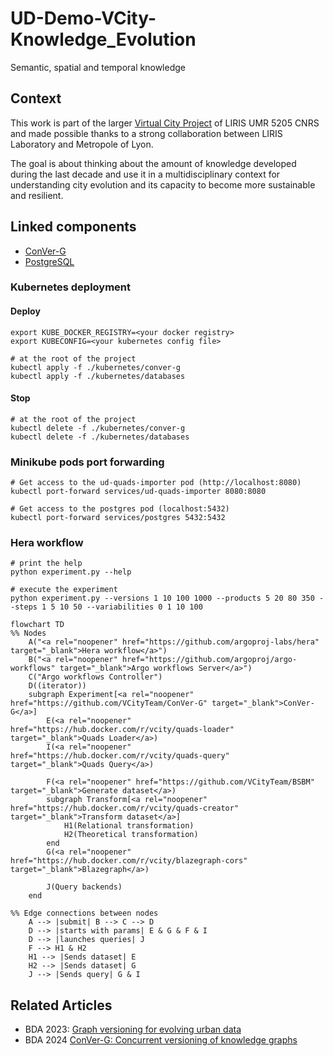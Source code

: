 # UD-Demo-VCity-Knowledge_Evolution
Semantic, spatial and temporal knowledge

## Context
This work is part of the larger [Virtual City Project](https://projet.liris.cnrs.fr/vcity/) of LIRIS UMR 5205 CNRS and made possible thanks to a strong collaboration between LIRIS Laboratory and Metropole of Lyon.

The goal is about thinking about the amount of knowledge developed during the last decade and use it in a multidisciplinary context for understanding city evolution and its capacity to become more sustainable and resilient.

## Linked components

- [ConVer-G](https://github.com/VCityTeam/ConVer-G)
- [PostgreSQL](https://www.postgresql.org/docs/16/index.html)

### Kubernetes deployment
#### Deploy

```shell
export KUBE_DOCKER_REGISTRY=<your docker registry>
export KUBECONFIG=<your kubernetes config file>

# at the root of the project
kubectl apply -f ./kubernetes/conver-g
kubectl apply -f ./kubernetes/databases
```

#### Stop

```shell
# at the root of the project
kubectl delete -f ./kubernetes/conver-g
kubectl delete -f ./kubernetes/databases
```

### Minikube pods port forwarding

```shell
# Get access to the ud-quads-importer pod (http://localhost:8080)
kubectl port-forward services/ud-quads-importer 8080:8080

# Get access to the postgres pod (localhost:5432)
kubectl port-forward services/postgres 5432:5432
```

### Hera workflow
    
```shell
# print the help
python experiment.py --help

# execute the experiment
python experiment.py --versions 1 10 100 1000 --products 5 20 80 350 --steps 1 5 10 50 --variabilities 0 1 10 100
```

```mermaid
flowchart TD
%% Nodes
    A("<a rel="noopener" href="https://github.com/argoproj-labs/hera" target="_blank">Hera workflow</a>")
    B("<a rel="noopener" href="https://github.com/argoproj/argo-workflows" target="_blank">Argo workflows Server</a>")
    C("Argo workflows Controller")
    D((iterator))
    subgraph Experiment[<a rel="noopener" href="https://github.com/VCityTeam/ConVer-G" target="_blank">ConVer-G</a>]
        E(<a rel="noopener" href="https://hub.docker.com/r/vcity/quads-loader" target="_blank">Quads Loader</a>)
        I(<a rel="noopener" href="https://hub.docker.com/r/vcity/quads-query" target="_blank">Quads Query</a>)
        
        F(<a rel="noopener" href="https://github.com/VCityTeam/BSBM" target="_blank">Generate dataset</a>)
        subgraph Transform[<a rel="noopener" href="https://hub.docker.com/r/vcity/quads-creator" target="_blank">Transform dataset</a>]
            H1(Relational transformation)
            H2(Theoretical transformation)
        end
        G(<a rel="noopener" href="https://hub.docker.com/r/vcity/blazegraph-cors" target="_blank">Blazegraph</a>)

        J(Query backends)
    end

%% Edge connections between nodes
    A --> |submit| B --> C --> D
    D --> |starts with params| E & G & F & I
    D --> |launches queries| J
    F --> H1 & H2 
    H1 --> |Sends dataset| E
    H2 --> |Sends dataset| G
    J --> |Sends query| G & I
```

## Related Articles

- BDA 2023: [Graph versioning for evolving urban data](https://hal.science/hal-04257528)
- BDA 2024 [ConVer-G: Concurrent versioning of knowledge graphs](https://hal.science/hal-04690144)